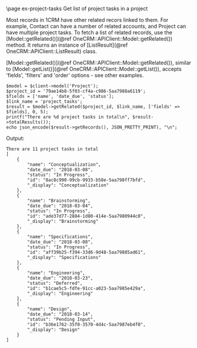 \page ex-project-tasks Get list of project tasks in a project

Most records in 1CRM have other related recors linked to them. 
For example, Contact can have a number of related accounts, and Project
can have multiple project tasks.  To fetch a list of related records,
use the [Model::getRelated()](@ref OneCRM::APIClient::Model::getRelated())
method. It returns an instance of [ListResult](@ref OneCRM::APIClient::ListResult)
class.

[Model::getRelated()](@ref OneCRM::APIClient::Model::getRelated()), similar to
[Model::getList()](@ref OneCRM::APIClient::Model::getList()), accepts 'fields',
'filters' and 'order' options - see other examples.

~~~~~~~~~~~~~{.php}
$model = $client->model('Project');
$project_id = '79ae14b8-5f03-cf4a-c986-5aa7988a6119';
$fields = ['name', 'date_due', 'status'];
$link_name = 'project_tasks';
$result = $model->getRelated($project_id, $link_name, ['fields' => $fields], 0, 5);
printf("There are %d project tasks in total\n", $result->totalResults());
echo json_encode($result->getRecords(), JSON_PRETTY_PRINT), "\n";
~~~~~~~~~~~~~

Output:

~~~~~~~~~~~~~
There are 11 project tasks in total
[
    {
        "name": "Conceptualization",
        "date_due": "2018-03-08",
        "status": "In Progress",
        "id": "8ac8c990-99cb-9933-b58e-5aa798ff7bfd",
        "_display": "Conceptualization"
    },
    {
        "name": "Brainstorming",
        "date_due": "2018-03-04",
        "status": "In Progress",
        "id": "ade37d77-2884-1d80-414e-5aa7980944c0",
        "_display": "Brainstorming"
    },
    {
        "name": "Specifications",
        "date_due": "2018-03-08",
        "status": "In Progress",
        "id": "aff39b25-f394-33d6-9d48-5aa79885ad61",
        "_display": "Specifications"
    },
    {
        "name": "Engineering",
        "date_due": "2018-03-23",
        "status": "Deferred",
        "id": "b1cae5c5-fdfe-91cc-a023-5aa7985e429a",
        "_display": "Engineering"
    },
    {
        "name": "Design",
        "date_due": "2018-03-14",
        "status": "Pending Input",
        "id": "b36e1762-35f0-3570-4d4c-5aa7987eb4f0",
        "_display": "Design"
    }
]
~~~~~~~~~~~~~
